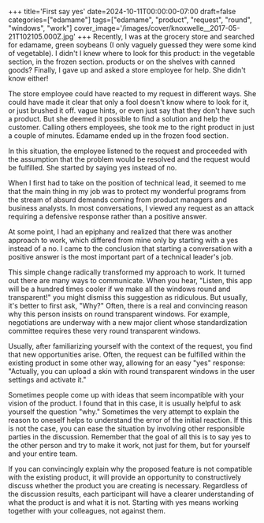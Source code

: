 +++
title='First say yes'
date=2024-10-11T00:00:00-07:00
draft=false
categories=["edamame"]
tags=["edamame", "product", "request", "round", "windows", "work"]
cover_image='/images/cover/knoxwelle__2017-05-21T102105.000Z.jpg'
+++
Recently, I was at the grocery store and searched for edamame, green soybeans (I only vaguely guessed they were some kind of vegetable). I didn't
I knew where to look for this product: in the vegetable section, in the frozen section.
products or on the shelves with canned goods? Finally, I gave up and asked a store employee for help. She didn't know either!

The store employee could have reacted to my request in different ways. She could have made it clear that only a fool doesn't know where to look for it, or just brushed it off.
vague hints, or even just say that they don't have such a product. But
she deemed it possible to find a solution and help the customer. Calling others
employees, she took me to the right product in just a couple of minutes. Edamame
ended up in the frozen food section.

In this situation, the employee listened to the request and proceeded with the assumption that the problem would be resolved and the request would be fulfilled. She started by saying yes instead of no.

When I first had to take on the position of technical lead, it seemed to me that the main thing in my job was to protect my wonderful programs from the stream of absurd demands coming from product managers and business analysts. In most conversations, I viewed any request as an attack requiring a defensive response rather than a positive answer. 

At some point, I had an epiphany and realized that there was another approach to work, which differed from mine only by starting with a yes instead of a no. I came to the conclusion that starting a conversation with a positive answer is the most important part of a technical leader's job.

This simple change radically transformed my approach to work. It turned out there are many ways to communicate. When you hear, "Listen, this app will be a hundred times cooler if we make all the windows round and transparent!" you might dismiss this suggestion as ridiculous. But usually, it's better to first ask, "Why?" Often, there is a real and convincing reason why this person insists on round transparent windows. For example, negotiations are underway with a new major client whose standardization committee requires these very round transparent windows.

Usually, after familiarizing yourself with the context of the request, you find that new opportunities arise. Often, the request can be fulfilled within the existing product in some other way, allowing for an easy "yes" response: "Actually, you can upload a skin with round transparent windows in the user settings and activate it."

Sometimes people come up with ideas that seem incompatible with your vision of the product. I found that in this case, it is usually helpful to ask yourself the question "why." Sometimes the very attempt to explain the reason to oneself helps to understand the error of the initial reaction. If this is not the case, you can ease the situation by involving other responsible parties in the discussion. Remember that the goal of all this is to say yes to the other person and try to make it work, not just for them, but for yourself and your entire team.

If you can convincingly explain why the proposed feature is not compatible with the existing product, it will provide an opportunity to constructively discuss whether the product you are creating is necessary. Regardless of the discussion results, each participant will have a clearer understanding of what the product is and what it is not.
Starting with yes means working together with your colleagues, not against them.